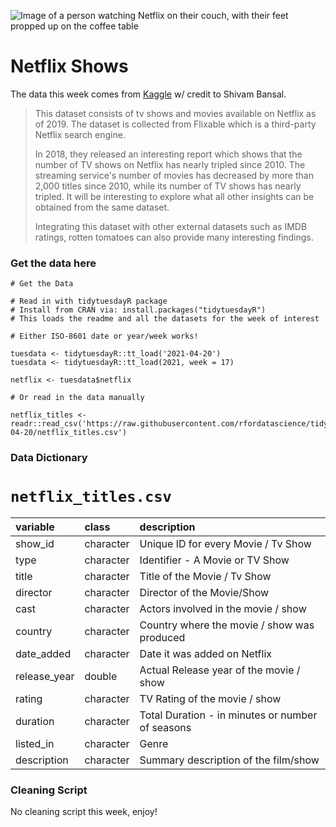 ![Image of a person watching Netflix on their couch, with their feet propped up on the coffee table](https://images.unsplash.com/photo-1586899028174-e7098604235b?ixid=MnwxMjA3fDB8MHxwaG90by1wYWdlfHx8fGVufDB8fHx8&ixlib=rb-1.2.1&auto=format&fit=crop&w=1351&q=80)

# Netflix Shows

The data this week comes from [Kaggle](https://www.kaggle.com/shivamb/netflix-shows?select=netflix_titles.csv) w/ credit to Shivam Bansal.

> This dataset consists of tv shows and movies available on Netflix as of 2019. The dataset is collected from Flixable which is a third-party Netflix search engine.
> 
> In 2018, they released an interesting report which shows that the number of TV shows on Netflix has nearly tripled since 2010. The streaming service's number of movies has decreased by more than 2,000 titles since 2010, while its number of TV shows has nearly tripled. It will be interesting to explore what all other insights can be obtained from the same dataset.
> 
> Integrating this dataset with other external datasets such as IMDB ratings, rotten tomatoes can also provide many interesting findings.

### Get the data here

```{r}
# Get the Data

# Read in with tidytuesdayR package 
# Install from CRAN via: install.packages("tidytuesdayR")
# This loads the readme and all the datasets for the week of interest

# Either ISO-8601 date or year/week works!

tuesdata <- tidytuesdayR::tt_load('2021-04-20')
tuesdata <- tidytuesdayR::tt_load(2021, week = 17)

netflix <- tuesdata$netflix

# Or read in the data manually

netflix_titles <- readr::read_csv('https://raw.githubusercontent.com/rfordatascience/tidytuesday/master/data/2021/2021-04-20/netflix_titles.csv')

```
### Data Dictionary

# `netflix_titles.csv`

|variable     |class     |description |
|:------------|:---------|:-----------|
|show_id      |character | Unique ID for every Movie / Tv Show |
|type         |character | Identifier - A Movie or TV Show |
|title        |character | Title of the Movie / Tv Show |
|director     |character | Director of the Movie/Show |
|cast         |character | Actors involved in the movie / show |
|country      |character | Country where the movie / show was produced |
|date_added   |character | Date it was added on Netflix |
|release_year |double    | Actual Release year of the movie / show|
|rating       |character | TV Rating of the movie / show|
|duration     |character | Total Duration - in minutes or number of seasons|
|listed_in    |character | Genre |
|description  |character | Summary description of the film/show |

### Cleaning Script

No cleaning script this week, enjoy!
